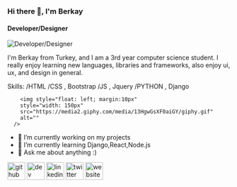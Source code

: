 ### Hi there 👋, I'm Berkay
#### Developer/Designer
![Developer/Designer](https://media4.giphy.com/media/WtTnAfZn6aVJfBzlN3/source.gif)

I'm Berkay from Turkey, and I am a 3rd year computer science student. I really enjoy learning new languages, libraries and frameworks, also enjoy  ui, ux, and design in general.

Skills: /HTML /CSS , Bootstrap /JS , Jquery /PYTHON , Django


        <img style="float: left; margin:10px"
        style="width: 150px"
        src="https://media2.giphy.com/media/13HgwGsXF0aiGY/giphy.gif"
        alt=""
      />

- 🔭 I’m currently working on my projects 
- 🌱 I’m currently learning Django,React,Node.js 
- 💬 Ask me about anything :) 


[<img src='https://cdn.jsdelivr.net/npm/simple-icons@3.0.1/icons/github.svg' alt='github' height='40'>](https://github.com/berkayalatas)  [<img src='https://cdn.jsdelivr.net/npm/simple-icons@3.0.1/icons/dev-dot-to.svg' alt='dev' height='40'>](https://dev.to/berkayalatas)  [<img src='https://cdn.jsdelivr.net/npm/simple-icons@3.0.1/icons/linkedin.svg' alt='linkedin' height='40'>](https://www.linkedin.com/in/berkay-alatas-5966831a7/)  [<img src='https://cdn.jsdelivr.net/npm/simple-icons@3.0.1/icons/twitter.svg' alt='twitter' height='40'>](https://twitter.com/berkayalatas1)  [<img src='https://cdn.jsdelivr.net/npm/simple-icons@3.0.1/icons/icloud.svg' alt='website' height='40'>](https://berkayalatas.github.io)  

